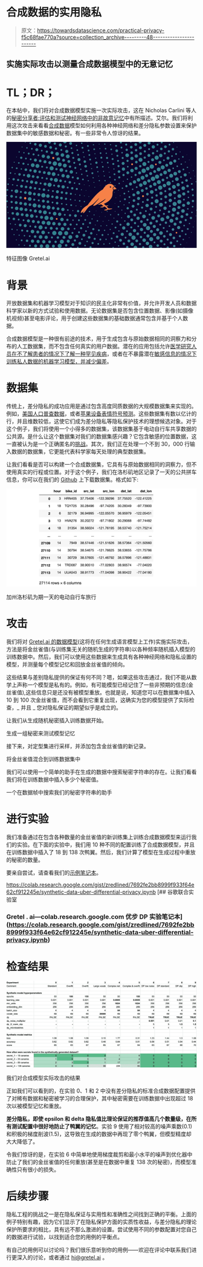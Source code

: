 # 合成数据的实用隐私

> 原文：<https://towardsdatascience.com/practical-privacy-f5c68fae770a?source=collection_archive---------48----------------------->

## **实施实际攻击以测量合成数据模型中的无意记忆**

# TL；DR；

在本帖中，我们将对合成数据模型实施一次实际攻击，这在 Nicholas Carlini 等人的[秘密分享者:评估和测试神经网络中的非故意记忆](https://arxiv.org/pdf/1802.08232.pdf)中有所描述。艾尔。我们将利用这次攻击来看看[合成数据](https://gretel.ai/blog/what-is-synthetic-data)模型如何利用各种神经网络和差分隐私参数设置来保护数据集中的敏感数据和秘密。有一些非常令人惊讶的结果。

![](img/9ff68e445c5207269453824186f79610.png)

特征图像 Gretel.ai

# 背景

开放数据集和机器学习模型对于知识的民主化非常有价值，并允许开发人员和数据科学家以新的方式试验和使用数据。无论数据集是否包含位置数据、影像(如摄像机视频)甚至电影评论，用于创建这些数据集的基础数据通常包含并基于个人数据。

合成数据模型是一种很有前途的技术，用于生成包含与原始数据相同的洞察力和分布的人工数据集，而不包含任何真实的用户数据。潜在的应用包括允许[医学研究人员在不了解患者的情况下了解一种罕见疾病](/reducing-ai-bias-with-synthetic-data-7bddc39f290d)，或者在不暴露潜在[敏感信息的情况下训练私人数据的机器学习模型，并减少偏差](https://gretel.ai/blog/automatically-reducing-ai-bias-with-synthetic-data)。

# **数据集**

传统上，差分隐私的成功应用是通过包含高度同质数据的大规模数据集来实现的。例如，[美国人口普查数据](https://www.census.gov/programs-surveys/decennial-census/2020-census/planning-management/2020-census-data-products.html)，或者[苹果设备表情符号预测](https://www.apple.com/privacy/docs/Differential_Privacy_Overview.pdf)。这些数据集有数以亿计的行，并且维数较低，这使它们成为差分隐私等隐私保护技术的理想候选对象。对于这个例子，我们将使用一个小得多的数据集，该数据集基于电动自行车共享数据的公共源。是什么让这个数据集对我们的数据集感兴趣？它包含敏感的位置数据，这一直被认为是一个正确匿名的[挑战](https://www.nytimes.com/interactive/2019/12/19/opinion/location-tracking-cell-phone.html)。其次，我们正在处理一个不到 30，000 行输入数据的数据集，它更能代表科学家每天处理的典型数据集。

让我们看看是否可以构建一个合成数据集，它具有与原始数据相同的洞察力，但不使用真实的行程或位置。对于这个例子，我们在洛杉矶地区记录了一天的公共拼车信息，你可以在我们的 [Github](https://github.com/gretelai/gretel-synthetics/blob/master/examples/data/uber_scooter_rides_1day.csv) 上下载数据集。格式如下:

![](img/efb11ef5bb9e35ac8eceeb347938a872.png)

加州洛杉矶为期一天的电动自行车旅行

# **攻击**

我们将对 [Gretel.ai 的数据模型](https://gretel.ai/synthetics)(这将在任何生成语言模型上工作)实施实际攻击，方法是将金丝雀值(与训练集无关的随机生成的字符串)以各种频率随机插入模型的训练数据中。然后，我们可以使用这些数据来生成具有各种神经网络和隐私设置的模型，并测量每个模型记忆和回放金丝雀值的倾向。

这些结果与差别隐私提供的保证有何不同？嗯，如果这些攻击通过，我们不能从数学上声称一个模型是私有的。例如，有可能模型已经记住了一些非预期的信息(金丝雀值),这些信息只是还没有被模型重放。也就是说，知道您可以在数据集中插入 10 到 100 次金丝雀值，而不会看到它重复出现，这确实为您的模型提供了实际检查，_ 并且 _ 您对隐私保证的期望似乎是成立的。

让我们从生成随机秘密插入训练数据开始。

生成一组秘密来测试模型记忆

接下来，对定型集进行采样，并添加包含金丝雀值的新记录。

将金丝雀值混合到训练数据集中

我们可以使用一个简单的助手在生成的数据中搜索秘密字符串的存在。让我们看看我们将在训练数据中插入多少个秘密值。

一个在数据帧中搜索我们的秘密字符串的助手

# 进行实验

我们准备通过在包含各种数量的金丝雀值的新训练集上训练合成数据模型来运行我们的实验。在下面的实验中，我们用 10 种不同的配置训练了合成数据模型，并且在训练数据中插入了 18 到 138 次鸭翼。然后，我们计算了模型在生成过程中重放的秘密的数量。

要亲自尝试，请查看我们的[示例笔记本](https://gist.github.com/zredlined/7692fe2bb8999f933f64e62cf912245e)。

<https://colab.research.google.com/gist/zredlined/7692fe2bb8999f933f64e62cf912245e/synthetic-data-uber-differential-privacy.ipynb> [## 谷歌联合实验室

### Gretel . ai—colab.research.google.com 优步 DP 实验笔记本](https://colab.research.google.com/gist/zredlined/7692fe2bb8999f933f64e62cf912245e/synthetic-data-uber-differential-privacy.ipynb) 

# 检查结果

![](img/3b16e406e6de6501ad4a6aa2e59d3577.png)

我们对合成模型实际攻击的结果

正如我们可以看到的，在实验 0、1 和 2 中没有差分隐私的标准合成数据配置提供了对稀有数据和秘密被学习的合理保护，其中秘密需要在训练数据中出现超过 18 次以被模型记忆和重放。

**差分隐私，即使 epsilon 和 delta 隐私值比理论保证的推荐值高几个数量级，在所有测试配置中很好地防止了鸭翼的记忆**。实验 9 使用了相对较高的噪声乘数(0.1)和积极的梯度削波(1.5)，这导致在生成的数据中再现了零个鸭翼，但模型精度却大大降低了。

令我们惊讶的是，在实验 6 中简单地使用梯度裁剪和最小水平的噪声到优化器中防止了我们的金丝雀值的任何重放(甚至是在数据中重复 138 次的秘密)，而模型准确性只有很小的损失。

# 后续步骤

隐私工程的挑战之一是在隐私保证与实用性和准确性之间找到正确的平衡。上面的例子特别有趣，因为它们显示了在隐私保护方面的实质性收益，与差分隐私的理论保护所要求的相比，具有远不那么激进的设置。尝试使用不同的参数配置对您自己的数据进行试验，以找到适合您的用例的平衡点。

有自己的用例可以讨论吗？我们很乐意听到你的用例——欢迎在评论中联系我们进行更深入的讨论，或者通过 [hi@gretel.ai](mailto:hi@gretel.ai) 。